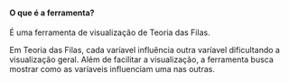 <h4>O que é a ferramenta?</h4>
<p>É uma ferramenta de visualização de Teoria das Filas.</p>
<p>Em Teoria das Filas, cada varíavel influência outra varíavel dificultando a visualização geral. Além de facilitar a visualização, a ferramenta busca mostrar como as varíaveis influenciam uma nas outras.</p>